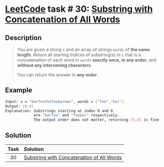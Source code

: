 # [LeetCode][leetcode] task # 30: [Substring with Concatenation of All Words][task]

Description
-----------

> You are given a string `s` and
> an array of strings `words` of **the same length**.
> Return all starting indices of substring(s) in `s`
> that is a concatenation of each word in `words`
> **exactly once, in any order**,
> and **without any intervening characters**.
>
> You can return the answer in **any order**.

Example
-------

```sh
Input: s = "barfoothefoobarman", words = ["foo","bar"]
Output: [0,9]
Explanation: Substrings starting at index 0 and 9
             are "barfoo" and "foobar" respectively.
             The output order does not matter, returning [9,0] is fine too.
```

Solution
--------

| Task | Solution                                              |
|:----:|:------------------------------------------------------|
|  30  | [Substring with Concatenation of All Words][solution] |


[leetcode]: <http://leetcode.com/>
[task]: <https://leetcode.com/problems/substring-with-concatenation-of-all-words/>
[solution]: <https://github.com/wellaxis/praxis-leetcode/blob/main/src/main/java/com/witalis/praxis/leetcode/task/h1/p30/option/Practice.java>
